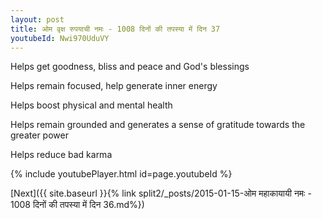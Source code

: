 ```yaml
---
layout: post
title: ओम वृक्ष रुपयाची नमः - 1008 दिनों की तपस्या में दिन 37
youtubeId: Nwi970UduVY
---
```

 
 
Helps get goodness, bliss and peace and God's blessings
 
Helps remain focused, help generate inner energy 
 
Helps boost physical and mental health 
 
Helps remain grounded and generates a sense of gratitude towards the greater power 
 
Helps reduce bad karma
 
 
 
 


{% include youtubePlayer.html id=page.youtubeId %}
 
[Next]({{ site.baseurl }}{% link  split2/_posts/2015-01-15-ओम महाकायायी नमः - 1008 दिनों की तपस्या में दिन 36.md%})
 
